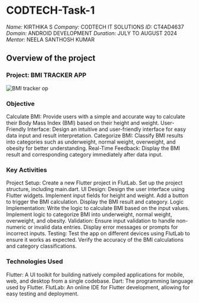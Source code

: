 # CODTECH-Task-1
*Name:* KIRTHIKA S
*Company:* CODTECH IT SOLUTIONS
*ID:* CT4AD4637
*Domain:* ANDROID DEVELOPMENT
*Duration:* JULY TO AUGUST 2024
*Mentor:* NEELA SANTHOSH KUMAR

## Overview of the project 

### Project: BMI TRACKER APP
![BMI tracker op](https://github.com/user-attachments/assets/9af00829-2f45-42fc-9122-5057ebfd8c51)

### Objective
Calculate BMI: Provide users with a simple and accurate way to calculate their Body Mass Index (BMI) based on their height and weight.
User-Friendly Interface: Design an intuitive and user-friendly interface for easy data input and result interpretation.
Categorize BMI: Classify BMI results into categories such as underweight, normal weight, overweight, and obesity for better understanding.
Real-Time Feedback: Display the BMI result and corresponding category immediately after data input.

### Key Activities
Project Setup:
Create a new Flutter project in FlutLab.
Set up the project structure, including main.dart.
UI Design:
Design the user interface using Flutter widgets.
Implement input fields for height and weight.
Add a button to trigger the BMI calculation.
Display the BMI result and category.
Logic Implementation:
Write the logic to calculate BMI based on the input values.
Implement logic to categorize BMI into underweight, normal weight, overweight, and obesity.
Validation:
Ensure input validation to handle non-numeric or invalid data entries.
Display error messages or prompts for incorrect inputs.
Testing:
Test the app on different devices using FlutLab to ensure it works as expected.
Verify the accuracy of the BMI calculations and category classifications.

### Technologies Used
Flutter: A UI toolkit for building natively compiled applications for mobile, web, and desktop from a single codebase.
Dart: The programming language used by Flutter.
FlutLab: An online IDE for Flutter development, allowing for easy testing and deployment.
